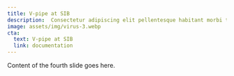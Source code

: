 ```yaml
---
title: V-pipe at SIB
description:  Consectetur adipiscing elit pellentesque habitant morbi tristique senectus. Quis blandit turpis cursus in. Risus quis varius quam quisque id diam vel. Bibendum neque egestas congue quisque egestas diam in arcu cursus.
image: assets/img/virus-3.webp
cta:
  text: V-pipe at SIB
  link: documentation
---
```


Content of the fourth slide goes here.
